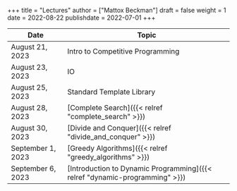 +++
title = "Lectures"
author = ["Mattox Beckman"]
draft = false
weight = 1
date = 2022-08-22
publishdate = 2022-07-01
+++

| Date              | Topic                                                                       |
|-------------------|-----------------------------------------------------------------------------|
| August 21, 2023   | Intro to Competitive Programming                                            |
| August 23, 2023   | IO                                                                          |
| August 25, 2023   | Standard Template Library                                                   |
| August 28, 2023   | [Complete Search]({{< relref "complete_search" >}})                         |
| August 30, 2023   | [Divide and Conquer]({{< relref "divide_and_conquer" >}})                   |
| September 1, 2023 | [Greedy Algorithms]({{< relref "greedy_algorithms" >}})                     |
| September 6, 2023 | [Introduction to Dynamic Programming]({{< relref "dynamic-programming" >}}) |
